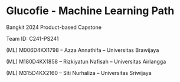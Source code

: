 # Glucofie - Machine Learning Path
Bangkit 2024 Product-based Capstone

Team ID: C241-PS241

(ML) M006D4KX1798 – Azza Annathifa – Universitas Brawijaya

(ML) M180D4KX1858 – Rizkiyatun Nafisah – Universitas Airlangga

(ML) M315D4KX2160 – Siti Nurhaliza – Universitas Sriwijaya
